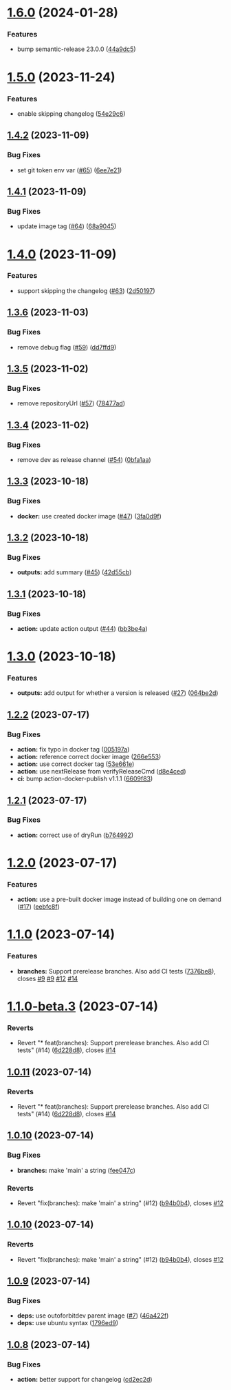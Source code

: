 # [1.6.0](https://github.com/outoforbitdev/action-semantic-release/compare/v1.5.0...v1.6.0) (2024-01-28)


### Features

* bump semantic-release 23.0.0 ([44a9dc5](https://github.com/outoforbitdev/action-semantic-release/commit/44a9dc53091c872d0ff440535b6f7061d6cf20bb))

# [1.5.0](https://github.com/outoforbitdev/action-semantic-release/compare/v1.4.2...v1.5.0) (2023-11-24)


### Features

* enable skipping changelog ([54e29c6](https://github.com/outoforbitdev/action-semantic-release/commit/54e29c6af63a89dd88ab18e05f5952aa9122a20c))

## [1.4.2](https://github.com/outoforbitdev/action-semantic-release/compare/v1.4.1...v1.4.2) (2023-11-09)


### Bug Fixes

* set git token env var ([#65](https://github.com/outoforbitdev/action-semantic-release/issues/65)) ([6ee7e21](https://github.com/outoforbitdev/action-semantic-release/commit/6ee7e214102f7d42b30651904dbfd769e45c30ce))

## [1.4.1](https://github.com/outoforbitdev/action-semantic-release/compare/v1.4.0...v1.4.1) (2023-11-09)


### Bug Fixes

* update image tag ([#64](https://github.com/outoforbitdev/action-semantic-release/issues/64)) ([68a9045](https://github.com/outoforbitdev/action-semantic-release/commit/68a9045af7341babbecd9012287816437a719494))

# [1.4.0](https://github.com/outoforbitdev/action-semantic-release/compare/v1.3.6...v1.4.0) (2023-11-09)


### Features

* support skipping the changelog ([#63](https://github.com/outoforbitdev/action-semantic-release/issues/63)) ([2d50197](https://github.com/outoforbitdev/action-semantic-release/commit/2d5019733c6a913249c9999e5d086b95372791a7))

## [1.3.6](https://github.com/outoforbitdev/action-semantic-release/compare/v1.3.5...v1.3.6) (2023-11-03)


### Bug Fixes

* remove debug flag ([#59](https://github.com/outoforbitdev/action-semantic-release/issues/59)) ([dd7ffd9](https://github.com/outoforbitdev/action-semantic-release/commit/dd7ffd921901ca105f71e478a71526dff9973e70))

## [1.3.5](https://github.com/outoforbitdev/action-semantic-release/compare/v1.3.4...v1.3.5) (2023-11-02)


### Bug Fixes

* remove repositoryUrl ([#57](https://github.com/outoforbitdev/action-semantic-release/issues/57)) ([78477ad](https://github.com/outoforbitdev/action-semantic-release/commit/78477add3a0cec72aa3f9b29d5d41a5976452eef))

## [1.3.4](https://github.com/outoforbitdev/action-semantic-release/compare/v1.3.3...v1.3.4) (2023-11-02)


### Bug Fixes

* remove dev as release channel ([#54](https://github.com/outoforbitdev/action-semantic-release/issues/54)) ([0bfa1aa](https://github.com/outoforbitdev/action-semantic-release/commit/0bfa1aa2f2db159b30170dd07468fd50d8821fc3))

## [1.3.3](https://github.com/outoforbitdev/action-semantic-release/compare/v1.3.2...v1.3.3) (2023-10-18)


### Bug Fixes

* **docker:** use created docker image ([#47](https://github.com/outoforbitdev/action-semantic-release/issues/47)) ([3fa0d9f](https://github.com/outoforbitdev/action-semantic-release/commit/3fa0d9f9c29d57bb1d898d6aa3cebacf675009db))

## [1.3.2](https://github.com/outoforbitdev/action-semantic-release/compare/v1.3.1...v1.3.2) (2023-10-18)


### Bug Fixes

* **outputs:** add summary ([#45](https://github.com/outoforbitdev/action-semantic-release/issues/45)) ([42d55cb](https://github.com/outoforbitdev/action-semantic-release/commit/42d55cbe476e43978dc2de82c17a64f43905909c))

## [1.3.1](https://github.com/outoforbitdev/action-semantic-release/compare/v1.3.0...v1.3.1) (2023-10-18)


### Bug Fixes

* **action:** update action output ([#44](https://github.com/outoforbitdev/action-semantic-release/issues/44)) ([bb3be4a](https://github.com/outoforbitdev/action-semantic-release/commit/bb3be4ab3e6994b35137a833780a12ed558471f0))

# [1.3.0](https://github.com/outoforbitdev/action-semantic-release/compare/v1.2.2...v1.3.0) (2023-10-18)


### Features

* **outputs:** add output for whether a version is released ([#27](https://github.com/outoforbitdev/action-semantic-release/issues/27)) ([064be2d](https://github.com/outoforbitdev/action-semantic-release/commit/064be2de78dcec87165fbf2d4fa85871e7b8d089))

## [1.2.2](https://github.com/outoforbitdev/action-semantic-release/compare/v1.2.1...v1.2.2) (2023-07-17)


### Bug Fixes

* **action:** fix typo in docker tag ([005197a](https://github.com/outoforbitdev/action-semantic-release/commit/005197a778fd7d1a521b972e2fa9340fa4d19c69))
* **action:** reference correct docker image ([266e553](https://github.com/outoforbitdev/action-semantic-release/commit/266e553649189815a76d78359f547576ff95055a))
* **action:** use correct docker tag ([53e661e](https://github.com/outoforbitdev/action-semantic-release/commit/53e661e96cee684c39d0f33bcbfbeb893e978373))
* **action:** use nextRelease from verifyReleaseCmd ([d8e4ced](https://github.com/outoforbitdev/action-semantic-release/commit/d8e4ced8d26567681d31a1d7a5a653a29429137a))
* **ci:** bump action-docker-publish v1.1.1 ([6609f83](https://github.com/outoforbitdev/action-semantic-release/commit/6609f83930cb224511f1721c4b0b56617ea8cc1b))

## [1.2.1](https://github.com/outoforbitdev/action-semantic-release/compare/v1.2.0...v1.2.1) (2023-07-17)


### Bug Fixes

* **action:** correct use of dryRun ([b764992](https://github.com/outoforbitdev/action-semantic-release/commit/b7649925c5d0484ea4ffb9ce749845d9079511d3))

# [1.2.0](https://github.com/outoforbitdev/action-semantic-release/compare/v1.1.0...v1.2.0) (2023-07-17)


### Features

* **action:** use a pre-built docker image instead of building one on demand ([#17](https://github.com/outoforbitdev/action-semantic-release/issues/17)) ([eebfc8f](https://github.com/outoforbitdev/action-semantic-release/commit/eebfc8f5ea2b474e537827b58e3fb8af7c75bb19))

# [1.1.0](https://github.com/outoforbitdev/action-semantic-release/compare/v1.0.11...v1.1.0) (2023-07-14)


### Features

* **branches:** Support prerelease branches. Also add CI tests ([7376be8](https://github.com/outoforbitdev/action-semantic-release/commit/7376be8bef26bc96dd57bf00f9fdcd5f2ffc9980)), closes [#9](https://github.com/outoforbitdev/action-semantic-release/issues/9) [#9](https://github.com/outoforbitdev/action-semantic-release/issues/9) [#12](https://github.com/outoforbitdev/action-semantic-release/issues/12) [#14](https://github.com/outoforbitdev/action-semantic-release/issues/14)

# [1.1.0-beta.3](https://github.com/outoforbitdev/action-semantic-release/compare/v1.1.0-beta.2...v1.1.0-beta.3) (2023-07-14)


### Reverts

* Revert "* feat(branches): Support prerelease branches. Also add CI tests" (#14) ([6d228d8](https://github.com/outoforbitdev/action-semantic-release/commit/6d228d85aa87ff3737b3b67dc1ecec832158eae7)), closes [#14](https://github.com/outoforbitdev/action-semantic-release/issues/14)

## [1.0.11](https://github.com/outoforbitdev/action-semantic-release/compare/v1.0.10...v1.0.11) (2023-07-14)


### Reverts

* Revert "* feat(branches): Support prerelease branches. Also add CI tests" (#14) ([6d228d8](https://github.com/outoforbitdev/action-semantic-release/commit/6d228d85aa87ff3737b3b67dc1ecec832158eae7)), closes [#14](https://github.com/outoforbitdev/action-semantic-release/issues/14)

## [1.0.10](https://github.com/outoforbitdev/action-semantic-release/compare/v1.0.9...v1.0.10) (2023-07-14)


### Bug Fixes

* **branches:** make 'main' a string ([fee047c](https://github.com/outoforbitdev/action-semantic-release/commit/fee047c88ef9276b50a64b2cd04e8ea3a93cce77))


### Reverts

* Revert "fix(branches): make 'main' a string" (#12) ([b94b0b4](https://github.com/outoforbitdev/action-semantic-release/commit/b94b0b4c08986544d58d333c7ca98563409c0d61)), closes [#12](https://github.com/outoforbitdev/action-semantic-release/issues/12)

## [1.0.10](https://github.com/outoforbitdev/action-semantic-release/compare/v1.0.9...v1.0.10) (2023-07-14)


### Reverts

* Revert "fix(branches): make 'main' a string" (#12) ([b94b0b4](https://github.com/outoforbitdev/action-semantic-release/commit/b94b0b4c08986544d58d333c7ca98563409c0d61)), closes [#12](https://github.com/outoforbitdev/action-semantic-release/issues/12)

## [1.0.9](https://github.com/outoforbitdev/action-semantic-release/compare/v1.0.8...v1.0.9) (2023-07-14)


### Bug Fixes

* **deps:** use outoforbitdev parent image ([#7](https://github.com/outoforbitdev/action-semantic-release/issues/7)) ([46a422f](https://github.com/outoforbitdev/action-semantic-release/commit/46a422f9959582d8abf8e5e6c6e5b76e3400554f))
* **deps:** use ubuntu syntax ([1796ed9](https://github.com/outoforbitdev/action-semantic-release/commit/1796ed92d03833a282463345490ea13f08e897ce))

## [1.0.8](https://github.com/outoforbitdev/action-semantic-release/compare/v1.0.7...v1.0.8) (2023-07-14)


### Bug Fixes

* **action:** better support for changelog ([cd2ec2d](https://github.com/outoforbitdev/action-semantic-release/commit/cd2ec2daae60bbd2ebf7b333d1b39b483215bffa))
